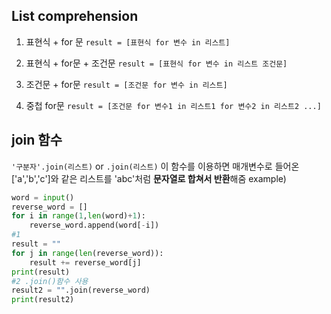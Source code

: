 ## List comprehension

1. 표현식 + for 문
  `result = [표현식 for 변수 in 리스트]`
  
2. 표현식 + for문 + 조건문
  `result = [표현식 for 변수 in 리스트 조건문]`

3. 조건문 + for문
  `result = [조건문 for 변수 in 리스트]`
  
4. 중첩 for문
  `result = [조건문 for 변수1 in 리스트1 for 변수2 in 리스트2 ...]`

## join 함수
`'구분자'.join(리스트)` or `.join(리스트)`
이 함수를 이용하면 매개변수로 들어온 ['a','b','c']와 같은 리스트를 'abc'처럼 **문자열로 합쳐서 반환**해줌
example)
```python
word = input()
reverse_word = []
for i in range(1,len(word)+1):
    reverse_word.append(word[-i])
#1
result = ""
for j in range(len(reverse_word)):
    result += reverse_word[j]
print(result)
#2 .join()함수 사용
result2 = "".join(reverse_word)
print(result2)
```
